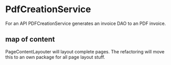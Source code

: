 # PdfCreationService

For an API PDFCreationService generates an invoice DAO to an PDF invoice.

## map of content

PageContentLayouter will layout complete pages. The refactoring will move this to an own package for
all page layout stuff.